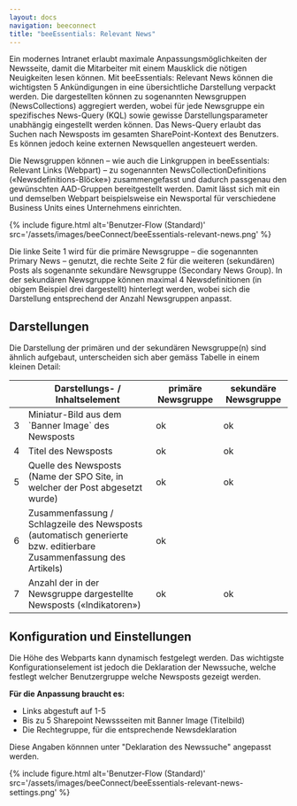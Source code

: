 ```yaml
---
layout: docs
navigation: beeconnect
title: "beeEssentials: Relevant News"
---
```

Ein modernes Intranet erlaubt maximale Anpassungsmöglichkeiten der Newsseite, damit die Mitarbeiter mit einem Mausklick die nötigen Neuigkeiten lesen können. Mit beeEssentials: Relevant News können die wichtigsten 5 Ankündigungen in eine übersichtliche Darstellung verpackt werden. Die dargestellten können zu sogenannten Newsgruppen (NewsCollections) aggregiert werden, wobei für jede Newsgruppe ein spezifisches News-Query (KQL) sowie gewisse Darstellungsparameter unabhängig eingestellt werden können. Das News-Query erlaubt das Suchen nach Newsposts im gesamten SharePoint-Kontext des Benutzers. Es können jedoch keine externen Newsquellen angesteuert werden.

Die Newsgruppen können – wie auch die Linkgruppen in beeEssentials: Relevant Links (Webpart) – zu sogenannten NewsCollectionDefinitions («Newsdefinitions-Blöcke») zusammengefasst und dadurch passgenau den gewünschten AAD-Gruppen bereitgestellt werden. Damit lässt sich mit ein und demselben Webpart beispielsweise ein Newsportal für verschiedene Business Units eines Unternehmens einrichten. 

{% include figure.html alt='Benutzer-Flow (Standard)' src='/assets/images/beeConnect/beeEssentials-relevant-news.png' %}

Die linke Seite 1  wird für die primäre Newsgruppe – die sogenannten Primary News – genutzt, die rechte Seite 2  für die weiteren (sekundären) Posts als sogenannte sekundäre Newsgruppe (Secondary News Group). In der sekundären Newsgruppe können maximal 4 Newsdefinitionen (in obigem Beispiel drei dargestellt) hinterlegt werden, wobei sich die Darstellung entsprechend der Anzahl Newsgruppen anpasst.

## Darstellungen

Die Darstellung der primären und der sekundären Newsgruppe(n) sind ähnlich aufgebaut, unterscheiden sich aber gemäss Tabelle in einem kleinen Detail:

<table class="table table-striped table-responsive">
<thead>
    <tr>
        <th></th>
        <th>Darstellungs- / Inhaltselement</th>
        <th>primäre Newsgruppe</th>
        <th>sekundäre Newsgruppe</th>
        </tr>
</thead>
<tbody>
    <tr>
        <td>3</td>
        <td>Miniatur-Bild aus dem `Banner Image` des Newsposts</td>
        <td>ok</td>
        <td >ok</td>
        </tr>
    <tr>
        <td>4</td>
        <td>Titel des Newsposts</td>
        <td>ok</td>
        <td>ok</td>
        </tr>
    <tr>
        <td>5</td>
        <td>Quelle des Newsposts (Name der SPO Site, in welcher der Post abgesetzt wurde)</td>
        <td>ok</td>
        <td>ok</td>
        </tr>
    <tr>
        <td>6</td>
        <td>Zusammenfassung / Schlagzeile des Newsposts (automatisch generierte bzw. editierbare Zusammenfassung des Artikels)</td>
        <td>ok</td>
        <td></td>
        </tr>
    <tr>
        <td>7</td>
        <td>Anzahl der in der Newsgruppe dargestellte Newsposts («Indikatoren»)</td>
        <td>ok</td>
        <td>ok</td>
        </tr>
</tbody>
</table>


## Konfiguration und Einstellungen
Die Höhe des Webparts kann dynamisch festgelegt werden. Das wichtigste Konfigurationselement ist jedoch die Deklaration der Newssuche, welche festlegt welcher Benutzergruppe welche Newsposts gezeigt werden.

**Für die Anpassung braucht es:**

* Links abgestuft auf 1-5
* Bis zu 5 Sharepoint Newssseiten mit Banner Image (Titelbild)
* Die Rechtegruppe, für die entsprechende Newsdeklaration

Diese Angaben könnnen unter "Deklaration des Newssuche" angepasst werden.

{% include figure.html alt='Benutzer-Flow (Standard)' src='/assets/images/beeConnect/beeEssentials-relevant-news-settings.png' %}
